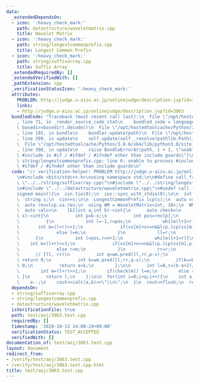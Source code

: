 ```yaml
---
data:
  _extendedDependsOn:
  - icon: ':heavy_check_mark:'
    path: datastructure/waveletmatrix.cpp
    title: Wavelet Matrix
  - icon: ':heavy_check_mark:'
    path: string/longestcommonprefix.cpp
    title: Longest Common Prefix
  - icon: ':heavy_check_mark:'
    path: string/suffixarray.cpp
    title: Suffix Array
  _extendedRequiredBy: []
  _extendedVerifiedWith: []
  _pathExtension: cpp
  _verificationStatusIcon: ':heavy_check_mark:'
  attributes:
    PROBLEM: http://judge.u-aizu.ac.jp/onlinejudge/description.jsp?id=3063
    links:
    - http://judge.u-aizu.ac.jp/onlinejudge/description.jsp?id=3063
  bundledCode: "Traceback (most recent call last):\n  File \"/opt/hostedtoolcache/Python/3.8.6/x64/lib/python3.8/site-packages/onlinejudge_verify/documentation/build.py\"\
    , line 71, in _render_source_code_stat\n    bundled_code = language.bundle(stat.path,\
    \ basedir=basedir).decode()\n  File \"/opt/hostedtoolcache/Python/3.8.6/x64/lib/python3.8/site-packages/onlinejudge_verify/languages/cplusplus.py\"\
    , line 191, in bundle\n    bundler.update(path)\n  File \"/opt/hostedtoolcache/Python/3.8.6/x64/lib/python3.8/site-packages/onlinejudge_verify/languages/cplusplus_bundle.py\"\
    , line 399, in update\n    self.update(self._resolve(pathlib.Path(included), included_from=path))\n\
    \  File \"/opt/hostedtoolcache/Python/3.8.6/x64/lib/python3.8/site-packages/onlinejudge_verify/languages/cplusplus_bundle.py\"\
    , line 398, in update\n    raise BundleErrorAt(path, i + 1, \"unable to process\
    \ #include in #if / #ifdef / #ifndef other than include guards\")\nonlinejudge_verify.languages.cplusplus_bundle.BundleErrorAt:\
    \ string/longestcommonprefix.cpp: line 6: unable to process #include in #if /\
    \ #ifdef / #ifndef other than include guards\n"
  code: "// verification-helper: PROBLEM http://judge.u-aizu.ac.jp/onlinejudge/description.jsp?id=3063\n\
    \n#include <bits/stdc++.h>\nusing namespace std;\n\n#define call_from_test\n#include\
    \ \"../../string/suffixarray.cpp\"\n#include \"../../string/longestcommonprefix.cpp\"\
    \n#include \"../../datastructure/waveletmatrix.cpp\"\n#undef call_from_test\n\n\
    signed main(){\n  cin.tie(0);\n  ios::sync_with_stdio(0);\n\n  int n,q;\n  cin>>n>>q;\n\
    \  string s;\n  cin>>s;\n\n  LongestCommonPrefix lcp(s);\n  auto vs=lcp.sa.sa;\n\
    \  auto rev=lcp.sa.rev;\n  using WM = WaveletMatrix<int, 18>;\n  WM wm(vs);\n\n\
    \  auto calc=\n    [&](int a,int b)->int{\n      auto check=\n        [&](int\
    \ x)->int{\n          int p=b-x;\n          int pos=rev[p];\n          int ll=-1,rr=-1;\n\
    \          {\n            int l=-1,r=pos;\n            while(l+1<r){\n       \
    \       int m=(l+r)>>1;\n              if(vs[m]+x<=n&&lcp.lcp(vs[m],p)>=x) r=m;\n\
    \              else l=m;\n            }\n            ll=r;\n          }\n    \
    \      {\n            int l=pos,r=n+1;\n            while(l+1<r){\n          \
    \    int m=(l+r)>>1;\n              if(vs[m]+x<=n&&lcp.lcp(vs[m],p)>=x) l=m;\n\
    \              else r=m;\n            }\n            rr=r;\n          }\n    \
    \      // [ll, rr)\n          int q=wm.pred(ll,rr,p-x);\n          if(q==WM::npos||q-x<0)\
    \ return 0;\n          int k=wm.pred(ll,rr,q-x);\n          if(k==WM::npos) return\
    \ 0;\n          return a<k;\n        };\n\n      int l=0,r=(b-a+2)/3;\n      while(l+1<r){\n\
    \        int m=(l+r)>>1;\n        if(check(m)) l=m;\n        else r=m;\n     \
    \ }\n      return l;\n    };\n\n  for(int i=0;i<q;i++){\n    int a,b;\n    cin>>a>>b;\n\
    \    a--;\n    cout<<calc(a,b)<<\"\\n\";\n  }\n  cout<<flush;\n  return 0;\n}\n"
  dependsOn:
  - string/suffixarray.cpp
  - string/longestcommonprefix.cpp
  - datastructure/waveletmatrix.cpp
  isVerificationFile: true
  path: test/aoj/3063.test.cpp
  requiredBy: []
  timestamp: '2020-10-13 14:00:24+09:00'
  verificationStatus: TEST_ACCEPTED
  verifiedWith: []
documentation_of: test/aoj/3063.test.cpp
layout: document
redirect_from:
- /verify/test/aoj/3063.test.cpp
- /verify/test/aoj/3063.test.cpp.html
title: test/aoj/3063.test.cpp
---
```

